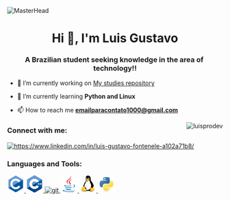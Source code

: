 ![MasterHead](https://media.licdn.com/dms/image/D4E16AQHAbnUl-zTTbw/profile-displaybackgroundimage-shrink_350_1400/0/1677697115703?e=1690416000&v=beta&t=qipDgxaBRd7uGMyH4VIcVXhNUw3Zb7p740btjPt4kbg)
<h1 align="center">Hi 👋, I'm Luis Gustavo</h1>
<h3 align="center">A Brazilian student seeking knowledge in the area of ​​technology!!</h3>


- 🔭 I’m currently working on [My studies repository](https://github.com/LuisProDev/MyStudies)

- 🌱 I’m currently learning **Python and Linux**

- 📫 How to reach me **emailparacontato1000@gmail.com**


<p><img align="right" src="https://github-readme-streak-stats.herokuapp.com/?user=luisprodev&theme=dark" alt="luisprodev" /></p>


<h3 align="left">Connect with me:</h3>
<p align="left">
<a href="https://linkedin.com/in/https://www.linkedin.com/in/luis-gustavo-fontenele-a102a71b8/" target="blank"><img align="center" src="https://raw.githubusercontent.com/rahuldkjain/github-profile-readme-generator/master/src/images/icons/Social/linked-in-alt.svg" alt="https://www.linkedin.com/in/luis-gustavo-fontenele-a102a71b8/" height="30" width="40" /></a>
</p>
<h3 align="left">Languages and Tools:</h3>
<p align="left"> <a href="https://www.cprogramming.com/" target="_blank" rel="noreferrer"> <img src="https://raw.githubusercontent.com/devicons/devicon/master/icons/c/c-original.svg" alt="c" width="40" height="40"/> </a> <a href="https://www.w3schools.com/cpp/" target="_blank" rel="noreferrer"> <img src="https://raw.githubusercontent.com/devicons/devicon/master/icons/cplusplus/cplusplus-original.svg" alt="cplusplus" width="40" height="40"/> </a> <a href="https://git-scm.com/" target="_blank" rel="noreferrer"> <img src="https://www.vectorlogo.zone/logos/git-scm/git-scm-icon.svg" alt="git" width="40" height="40"/> </a> <a href="https://www.java.com" target="_blank" rel="noreferrer"> <img src="https://raw.githubusercontent.com/devicons/devicon/master/icons/java/java-original.svg" alt="java" width="40" height="40"/> </a> <a href="https://www.linux.org/" target="_blank" rel="noreferrer"> <img src="https://raw.githubusercontent.com/devicons/devicon/master/icons/linux/linux-original.svg" alt="linux" width="40" height="40"/> </a> <a href="https://www.python.org" target="_blank" rel="noreferrer"> <img src="https://raw.githubusercontent.com/devicons/devicon/master/icons/python/python-original.svg" alt="python" width="40" height="40"/> </a> </p>
